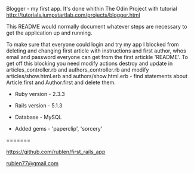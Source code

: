 Blogger - my first app. It's done whithin The Odin Project with tutorial http://tutorials.jumpstartlab.com/projects/blogger.html

This README would normally document whatever steps are necessary to get the
application up and running.

To make sure that everyone could login and try my app I blocked from deleting and changing first article with instructions and first author, whos email and password everyone can get from the first artickle 'README'. To get off this blocking you need modify actions destroy and update in articles_controller.rb and authors_controller.rb and modify articles/show.html.erb and authors/show.html.erb - find statements about Article.first and Author.first and delete them.

* Ruby version - 2.3.3

* Rails version - 5.1.3

* Database - MySQL

* Added gems - 'paperclip', 'sorcery'

=======

https://github.com/rublen/first_rails_app

rublen77@gmail.com